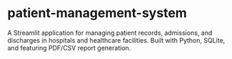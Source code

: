 # patient-management-system
 A Streamlit application for managing patient records, admissions, and discharges in hospitals and healthcare facilities. Built with Python, SQLite, and featuring PDF/CSV report generation.
